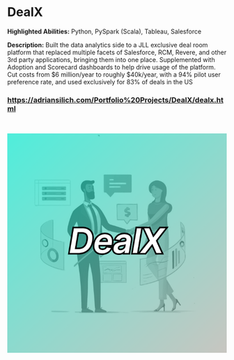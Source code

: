 # DealX

**Highlighted Abilities:** Python, PySpark (Scala), Tableau, Salesforce

**Description:** Built the data analytics side to a JLL exclusive deal room platform that replaced multiple facets of Salesforce, RCM, Revere, 
  and other 3rd party applications, bringing them into one place. Supplemented with Adoption and Scorecard dashboards to help drive
  usage of the platform.
  <br>
  Cut costs from $6 million/year to roughly $40k/year, with a 94% pilot user preference rate, and used exclusively for 83% of deals in the US

### https://adriansilich.com/Portfolio%20Projects/DealX/dealx.html

<br>

![DealX](https://github.com/asilich123/Resume_Projects/blob/main/DealX/Images/DealX_Card%202.png)

